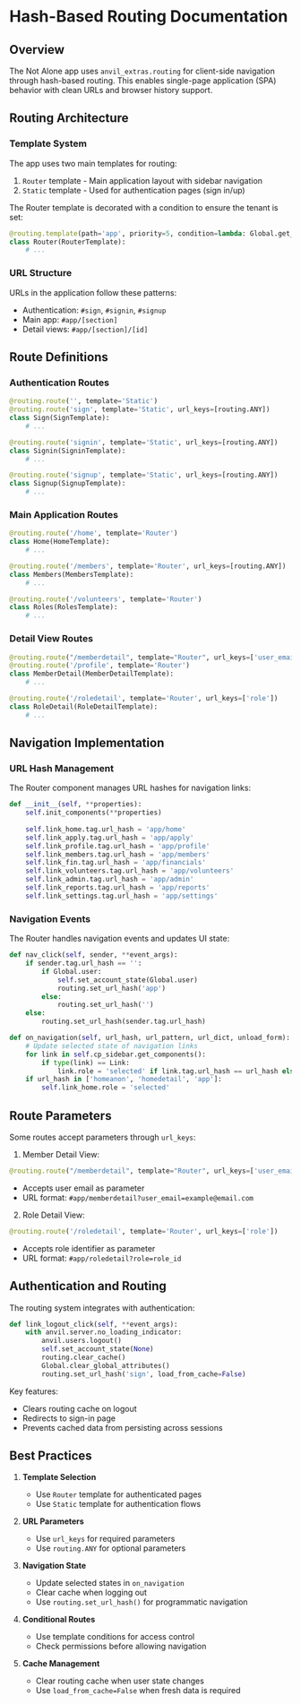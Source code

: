 # Hash-Based Routing Documentation

## Overview

The Not Alone app uses `anvil_extras.routing` for client-side navigation through hash-based routing. This enables single-page application (SPA) behavior with clean URLs and browser history support.

## Routing Architecture

### Template System

The app uses two main templates for routing:

1. `Router` template - Main application layout with sidebar navigation
2. `Static` template - Used for authentication pages (sign in/up)

The Router template is decorated with a condition to ensure the tenant is set:

```python
@routing.template(path='app', priority=5, condition=lambda: Global.get_s('tenant') is not None)
class Router(RouterTemplate):
    # ...
```

### URL Structure

URLs in the application follow these patterns:

- Authentication: `#sign`, `#signin`, `#signup`
- Main app: `#app/[section]`
- Detail views: `#app/[section]/[id]`

## Route Definitions

### Authentication Routes

```python
@routing.route('', template='Static')
@routing.route('sign', template='Static', url_keys=[routing.ANY])
class Sign(SignTemplate):
    # ...

@routing.route('signin', template='Static', url_keys=[routing.ANY])
class Signin(SigninTemplate):
    # ...

@routing.route('signup', template='Static', url_keys=[routing.ANY])
class Signup(SignupTemplate):
    # ...
```

### Main Application Routes

```python
@routing.route('/home', template='Router')
class Home(HomeTemplate):
    # ...

@routing.route('/members', template='Router', url_keys=[routing.ANY])
class Members(MembersTemplate):
    # ...

@routing.route('/volunteers', template='Router')
class Roles(RolesTemplate):
    # ...
```

### Detail View Routes

```python
@routing.route("/memberdetail", template="Router", url_keys=['user_email'])
@routing.route('/profile', template='Router')
class MemberDetail(MemberDetailTemplate):
    # ...

@routing.route('/roledetail', template='Router', url_keys=['role'])
class RoleDetail(RoleDetailTemplate):
    # ...
```

## Navigation Implementation

### URL Hash Management

The Router component manages URL hashes for navigation links:

```python
def __init__(self, **properties):
    self.init_components(**properties)
    
    self.link_home.tag.url_hash = 'app/home'
    self.link_apply.tag.url_hash = 'app/apply'
    self.link_profile.tag.url_hash = 'app/profile'
    self.link_members.tag.url_hash = 'app/members'
    self.link_fin.tag.url_hash = 'app/financials'
    self.link_volunteers.tag.url_hash = 'app/volunteers'
    self.link_admin.tag.url_hash = 'app/admin'
    self.link_reports.tag.url_hash = 'app/reports'
    self.link_settings.tag.url_hash = 'app/settings'
```

### Navigation Events

The Router handles navigation events and updates UI state:

```python
def nav_click(self, sender, **event_args):
    if sender.tag.url_hash == '':
        if Global.user:
            self.set_account_state(Global.user)
            routing.set_url_hash('app')
        else:
            routing.set_url_hash('')
    else:
        routing.set_url_hash(sender.tag.url_hash)

def on_navigation(self, url_hash, url_pattern, url_dict, unload_form):
    # Update selected state of navigation links
    for link in self.cp_sidebar.get_components():
        if type(link) == Link:
            link.role = 'selected' if link.tag.url_hash == url_hash else None
    if url_hash in ['homeanon', 'homedetail', 'app']:
        self.link_home.role = 'selected'
```

## Route Parameters

Some routes accept parameters through `url_keys`:

1. Member Detail View:
```python
@routing.route("/memberdetail", template="Router", url_keys=['user_email'])
```
- Accepts user email as parameter
- URL format: `#app/memberdetail?user_email=example@email.com`

2. Role Detail View:
```python
@routing.route('/roledetail', template='Router', url_keys=['role'])
```
- Accepts role identifier as parameter
- URL format: `#app/roledetail?role=role_id`

## Authentication and Routing

The routing system integrates with authentication:

```python
def link_logout_click(self, **event_args):
    with anvil.server.no_loading_indicator:
        anvil.users.logout()
        self.set_account_state(None)
        routing.clear_cache()
        Global.clear_global_attributes()
        routing.set_url_hash('sign', load_from_cache=False)
```

Key features:
- Clears routing cache on logout
- Redirects to sign-in page
- Prevents cached data from persisting across sessions

## Best Practices

1. **Template Selection**
   - Use `Router` template for authenticated pages
   - Use `Static` template for authentication flows

2. **URL Parameters**
   - Use `url_keys` for required parameters
   - Use `routing.ANY` for optional parameters

3. **Navigation State**
   - Update selected states in `on_navigation`
   - Clear cache when logging out
   - Use `routing.set_url_hash()` for programmatic navigation

4. **Conditional Routes**
   - Use template conditions for access control
   - Check permissions before allowing navigation

5. **Cache Management**
   - Clear routing cache when user state changes
   - Use `load_from_cache=False` when fresh data is required
